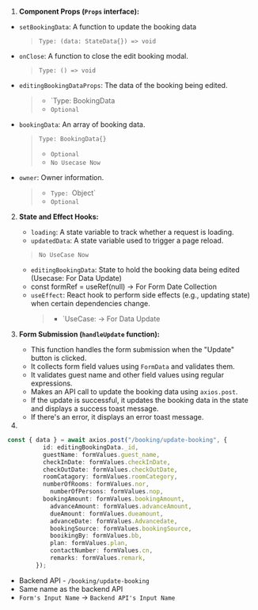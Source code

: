 1. **Component Props (`Props` interface):**
- `setBookingData`: A function to update the booking data 
   > `Type: (data: StateData{}) => void`
- `onClose`: A function to close the edit booking modal.
   > `Type: () => void`
- `editingBookingDataProps`: The data of the booking being edited.
   > - `Type: BookingData
   > - `Optional` 
      
- `bookingData`: An array of booking data.
   > `Type: BookingData{}`
   > - `Optional`
   > - `No Usecase Now`
- `owner`: Owner information.
   > - `Type: `Object`
   > - `Optional`
     


2. **State and Effect Hooks:**
    - `loading`: A state variable to track whether a request is loading.
    - `updatedData`: A state variable used to trigger a page reload. 
    > `No UseCase Now`
    - `editingBookingData`: State to hold the booking data being edited (Usecase: For Data Update)
    - const formRef = useRef<HTMLFormElement>(null) -> For Form Date Collection
    - `useEffect`: React hook to perform side effects (e.g., updating state) when certain dependencies change.
      > - `UseCase: -> For Data Update

3. **Form Submission (`handleUpdate` function):**
    - This function handles the form submission when the "Update" button is clicked.
    - It collects form field values using `FormData` and validates them.
    - It validates guest name and other field values using regular expressions.
    - Makes an API call to update the booking data using `axios.post`.
    - If the update is successful, it updates the booking data in the state and displays a success toast message.
    - If there's an error, it displays an error toast message.
4.
```ts
const { data } = await axios.post("/booking/update-booking", {
          id: editingBookingData._id,
          guestName: formValues.guest_name,
          checkInDate: formValues.checkInDate,
          checkOutDate: formValues.checkOutDate,
          roomCatagory: formValues.roomCategory,
          numberOfRooms: formValues.nor,
            numberOfPersons: formValues.nop,
          bookingAmount: formValues.bookingAmount,
            advanceAmount: formValues.advanceAmount,
            dueAmount: formValues.dueamount,
            advanceDate: formValues.Advancedate,
            bookingSource: formValues.bookingSource,
            booikingBy: formValues.bb,
            plan: formValues.plan,
            contactNumber: formValues.cn,
            remarks: formValues.remark,
        });
```
- Backend API - `/booking/update-booking`
- Same name as the backend API
- `Form's Input Name` -> `Backend API's Input Name`